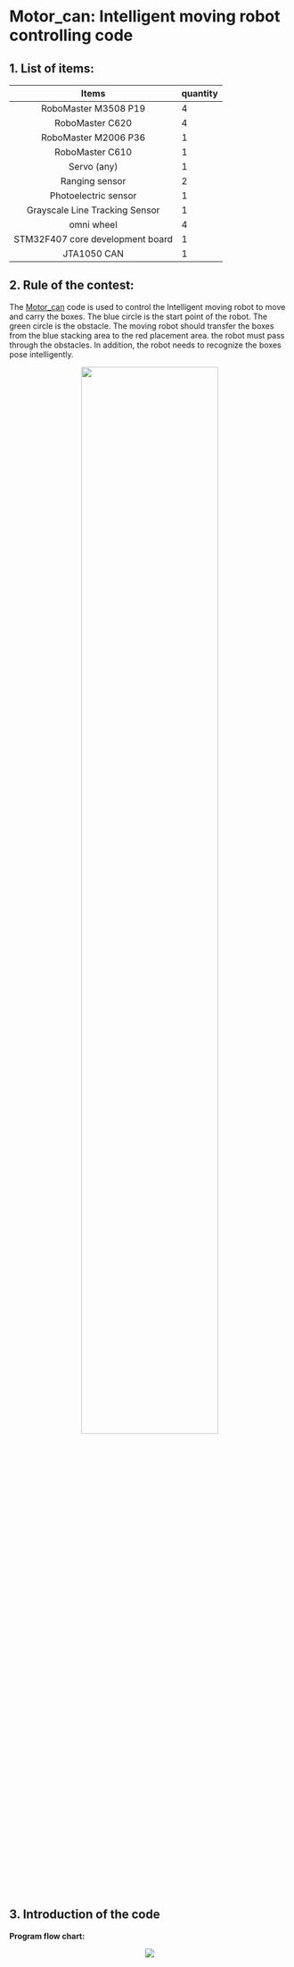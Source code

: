 # Motor_can: Intelligent moving robot controlling code

## 1. List of items:

| Items                | quantity |
| :------------------: | -------- |
| RoboMaster M3508 P19 | 4        |
| RoboMaster C620      | 4        |
| RoboMaster M2006 P36 | 1        |
| RoboMaster C610      | 1        |
| Servo (any)          | 1        |
| Ranging sensor      | 2        |
| Photoelectric sensor | 1        |
| Grayscale Line Tracking Sensor | 1        |
| omni wheel | 4        |
| STM32F407 core development board | 1        |
| JTA1050 CAN | 1        |

## 2. Rule of  the contest:

The [Motor_can](https://github.com/csbebetter/Motor_can) code is used to control the Intelligent moving robot  to move and carry the boxes. The blue circle is the start point of the robot. The green circle is the obstacle. The moving robot should transfer the boxes from the blue stacking area to the red placement area. the robot must pass through the obstacles. In addition, the robot needs to recognize the boxes pose intelligently.

<div align="center">
<img src="https://user-images.githubusercontent.com/70866844/185326114-abafdfab-ea89-4a9f-a688-429f38928b2e.jpg" width="70%" > 
</div>




## 3. Introduction of the code

**Program flow chart:**

<div align="center">
<img src="https://user-images.githubusercontent.com/70866844/185852224-8b14656f-aef2-4fb6-b5bd-98b7be6519ac.png"> 
</div>
